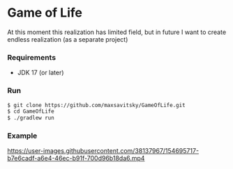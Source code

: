 # Game of Life
At this moment this realization has limited field, but in future I want to create endless realization (as a separate project)

### Requirements
* JDK 17 (or later)

### Run
```bash
$ git clone https://github.com/maxsavitsky/GameOfLife.git
$ cd GameOfLife
$ ./gradlew run
```

### Example
https://user-images.githubusercontent.com/38137967/154695717-b7e6cadf-a6e4-46ec-b91f-700d96b18da6.mp4

